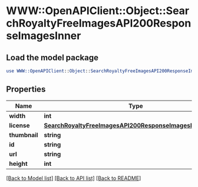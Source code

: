 # WWW::OpenAPIClient::Object::SearchRoyaltyFreeImagesAPI200ResponseImagesInner

## Load the model package
```perl
use WWW::OpenAPIClient::Object::SearchRoyaltyFreeImagesAPI200ResponseImagesInner;
```

## Properties
Name | Type | Description | Notes
------------ | ------------- | ------------- | -------------
**width** | **int** |  | [optional] 
**license** | [**SearchRoyaltyFreeImagesAPI200ResponseImagesInnerLicense**](SearchRoyaltyFreeImagesAPI200ResponseImagesInnerLicense.md) |  | [optional] 
**thumbnail** | **string** |  | [optional] 
**id** | **string** |  | [optional] 
**url** | **string** |  | [optional] 
**height** | **int** |  | [optional] 

[[Back to Model list]](../README.md#documentation-for-models) [[Back to API list]](../README.md#documentation-for-api-endpoints) [[Back to README]](../README.md)


